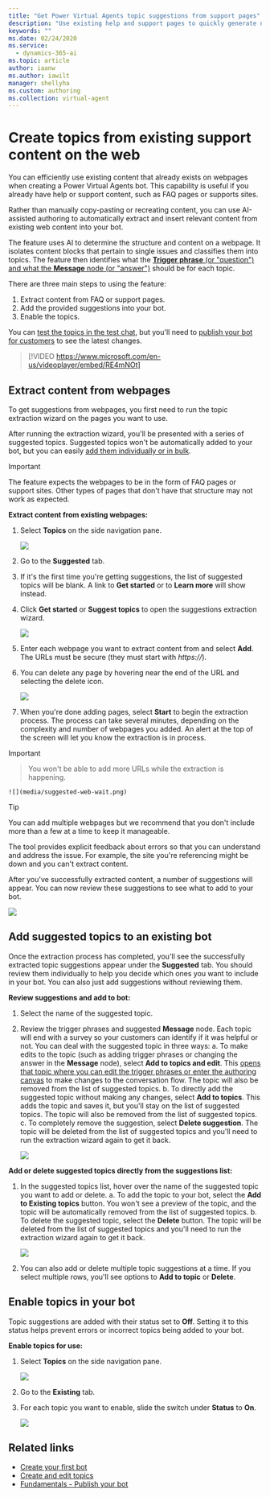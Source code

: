 ```yaml
---
title: "Get Power Virtual Agents topic suggestions from support pages"
description: "Use existing help and support pages to quickly generate new topics for your Power Virtual Agents bot."
keywords: ""
ms.date: 02/24/2020
ms.service:
  - dynamics-365-ai
ms.topic: article
author: iaanw
ms.author: iawilt
manager: shellyha
ms.custom: authoring
ms.collection: virtual-agent
---
```



# Create topics from existing support content on the web

You can efficiently use existing content that already exists on webpages when creating a Power Virtual Agents bot.  This capability is useful if you already have help or support content, such as FAQ pages or supports sites. 

Rather than manually copy-pasting or recreating content, you can use AI-assisted authoring to automatically extract and insert relevant content from existing web content into your bot.

The feature uses AI to determine the structure and content on a webpage. It isolates content blocks that pertain to single issues and classifies them into topics. The feature then identifies what the [**Trigger phrase** (or "question") and what the **Message** node (or "answer")](authoring-create-edit-topics.md) should be for each topic.

There are three main steps to using the feature: 
1. Extract content from FAQ or support pages.
2. Add the provided suggestions into your bot.
3. Enable the topics.

You can [test the topics in the test chat](authoring-test-bot.md), but you'll need to [publish your bot for customers](publication-fundamentals-publish-channels.md) to see the latest changes.

>    
> [!VIDEO https://www.microsoft.com/en-us/videoplayer/embed/RE4mNOt]
>

## Extract content from webpages

To get suggestions from webpages, you first need to run the topic extraction wizard on the pages you want to use.

After running the extraction wizard, you'll be presented with a series of suggested topics. Suggested topics won't be automatically added to your bot, but you can easily [add them individually or in bulk](#add-suggested-topics-to-an-existing-bot).

>[!IMPORTANT]
>The feature expects the webpages to be in the form of FAQ pages or support sites. Other types of pages that don't have that structure may not work as expected.

**Extract content from existing webpages:**
1. Select **Topics** on the side navigation pane.

    ![](media/menu-topics.png)

2. Go to the **Suggested** tab. 

3. If it's the first time you're getting suggestions, the list of suggested topics will be blank. A link to **Get started** or to **Learn more** will show instead.

4. Click **Get started** or **Suggest topics** to open the suggestions extraction wizard. 

    ![](media/suggested-web-get.png)

5. Enter each webpage you want to extract content from and select **Add**. The URLs must be secure (they must start with *https://*).

6. You can delete any page by hovering near the end of the URL and selecting the delete icon.

    ![](media/suggested-web-wizard.png)

7. When you're done adding pages, select **Start** to begin the extraction process. The process can take several minutes, depending on the complexity and number of webpages you added. An alert at the top of the screen will let you know the extraction is in process. 

>[!IMPORTANT]
>>You won't be able to add more URLs while the extraction is happening.

    ![](media/suggested-web-wait.png)

>[!TIP]
>You can add multiple webpages but we recommend that you don't include more than a few at a time to keep it manageable.

The tool provides explicit feedback about errors so that you can understand and address the issue. For example, the site you're referencing might be down and you can't extract content.

After you've successfully extracted content, a number of suggestions will appear. You can now review these suggestions to see what to add to your bot.

![](media/suggested-web-topics.png)

## Add suggested topics to an existing bot

Once the extraction process has completed, you'll see the successfully extracted topic suggestions appear under the **Suggested** tab. You should review them individually to help you decide which ones you want to include in your bot. You can also just add suggestions without reviewing them. 

**Review suggestions and add to bot:**

1. Select the name of the suggested topic.

2. Review the trigger phrases and suggested **Message** node. Each topic will end with a survey so your customers can identify if it was helpful or not. You can deal with the suggested topic in three ways:
    a. To make edits to the topic (such as adding trigger phrases or changing the answer in the **Message** node), select **Add to topics and edit**. This [opens that topic where you can edit the trigger phrases or enter the authoring canvas](authoring-create-edit-topics.md) to make changes to the conversation flow. The topic will also be removed from the list of suggested topics.
    b. To directly add the suggested topic without making any changes, select **Add to topics**. This adds the topic and saves it, but you'll stay on the list of suggested topics. The topic will also be removed from the list of suggested topics.
    c. To completely remove the suggestion, select **Delete suggestion**. The topic will be deleted from the list of suggested topics and you'll need to run the extraction wizard again to get it back.

    ![](media/suggested-web-add-edit.png)

**Add or delete suggested topics directly from the suggestions list:**

1. In the suggested topics list, hover over the name of the suggested topic you want to add or delete.
    a. To add the topic to your bot, select the **Add to Existing topics** button. You won't see a preview of the topic, and the topic will be automatically removed from the list of suggested topics.
    b. To delete the suggested topic, select the **Delete** button. The topic will be deleted from the list of suggested topics and you'll need to run the extraction wizard again to get it back.

    ![](media/suggested-web-quick.png)
    
2. You can also add or delete multiple topic suggestions at a time. If you select multiple rows, you'll see options to **Add to topic** or **Delete**.


## Enable topics in your bot

Topic suggestions are added with their status set to **Off**. Setting it to this status helps prevent errors or incorrect topics being added to your bot.

**Enable topics for use:**

1. Select **Topics** on the side navigation pane.
    
    ![](media/menu-topics.png)

2. Go to the **Existing** tab. 

3. For each topic you want to enable, slide the switch under **Status** to **On**.

    ![](media/suggested-enable.png)

## Related links
- [Create your first bot](authoring-first-bot.md)
- [Create and edit topics](authoring-create-edit-topics.md)
- [Fundamentals - Publish your bot](publication-fundamentals-publish-channels.md)

